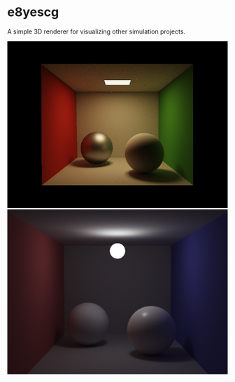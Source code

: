# e8yescg
A simple 3D renderer for visualizing other simulation projects.

![Alt text](gallery/image2.png?raw=true "Direct Lighting")
![Alt text](gallery/image.png?raw=true "Direct Lighting")
